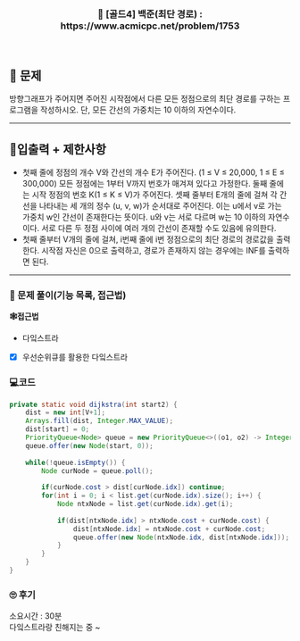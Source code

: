 <h3 align="center"> 
    📢  [골드4] 백준(최단 경로) : https://www.acmicpc.net/problem/1753
</h3>

<br>

## 🚀 문제

방향그래프가 주어지면 주어진 시작점에서 다른 모든 정점으로의 최단 경로를 구하는 프로그램을 작성하시오. 단, 모든 간선의 가중치는 10 이하의 자연수이다.

---

## 🚦입출력 + 제한사항

- 첫째 줄에 정점의 개수 V와 간선의 개수 E가 주어진다. (1 ≤ V ≤ 20,000, 1 ≤ E ≤ 300,000) 모든 정점에는 1부터 V까지 번호가 매겨져 있다고 가정한다. 둘째 줄에는 시작 정점의 번호 K(1 ≤ K ≤ V)가 주어진다. 셋째 줄부터 E개의 줄에 걸쳐 각 간선을 나타내는 세 개의 정수 (u, v, w)가 순서대로 주어진다. 이는 u에서 v로 가는 가중치 w인 간선이 존재한다는 뜻이다. u와 v는 서로 다르며 w는 10 이하의 자연수이다. 서로 다른 두 정점 사이에 여러 개의 간선이 존재할 수도 있음에 유의한다.
- 첫째 줄부터 V개의 줄에 걸쳐, i번째 줄에 i번 정점으로의 최단 경로의 경로값을 출력한다. 시작점 자신은 0으로 출력하고, 경로가 존재하지 않는 경우에는 INF를 출력하면 된다.

---

### 📜 문제 풀이(기능 목록, 접근법)
**🕸접근법**
- 다잌스트라

- [x] 우선순위큐를 활용한 다잌스트라

### 💻코드

```java
private static void dijkstra(int start2) {
	dist = new int[V+1];
	Arrays.fill(dist, Integer.MAX_VALUE);
	dist[start] = 0;
	PriorityQueue<Node> queue = new PriorityQueue<>((o1, o2) -> Integer.compare(o1.cost, o2.cost));
	queue.offer(new Node(start, 0));
	
	while(!queue.isEmpty()) {
		Node curNode = queue.poll();
		
		if(curNode.cost > dist[curNode.idx]) continue;
		for(int i = 0; i < list.get(curNode.idx).size(); i++) {
			Node ntxNode = list.get(curNode.idx).get(i);
			
			if(dist[ntxNode.idx] > ntxNode.cost + curNode.cost) {
				dist[ntxNode.idx] = ntxNode.cost + curNode.cost;
				queue.offer(new Node(ntxNode.idx, dist[ntxNode.idx]));
			}
		}
	}
}
```

### 🙄 후기
소요시간 : 30분 <br>
다잌스트라랑 친해지는 중 ~